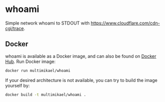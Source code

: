# whoami
Simple network whoami to STDOUT with https://www.cloudflare.com/cdn-cgi/trace.

## Docker
whoami is available as a Docker image, and can also be found on [Docker Hub](https://cloud.docker.com/repository/docker/multimikael/whoami). Run Docker image:
```sh
docker run multimikael/whoami
```
If your desired architecture is not available, you can try to build the image yourself by:
```sh
docker build -t multimikael/whoami .
```

